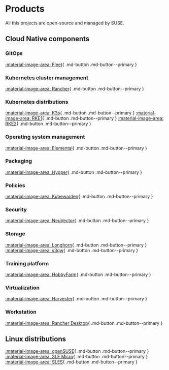 # Products

All this projects are open-source and managed by SUSE.

## Cloud Native components

### GitOps

[:material-image-area: Fleet](../fleet.md){ .md-button .md-button--primary }

### Kubernetes cluster management

[:material-image-area: Rancher](../rancher/index.md){ .md-button .md-button--primary }

### Kubernetes distributions

[:material-image-area: K3s](../k3s.md){ .md-button .md-button--primary }
[:material-image-area: RKE1](../rke.md){ .md-button .md-button--primary }
[:material-image-area: RKE2](../rke2.md){ .md-button .md-button--primary }

### Operating system management

[:material-image-area: Elemental](../elemental.md){ .md-button .md-button--primary }

### Packaging

[:material-image-area: Hypper](../hypper.md){ .md-button .md-button--primary }

### Policies

[:material-image-area: Kubewarden](../kubewarden.md){ .md-button .md-button--primary }

### Security

[:material-image-area: NeuVector](../neuvector/index.md){ .md-button .md-button--primary }

### Storage

[:material-image-area: Longhorn](../longhorn.md){ .md-button .md-button--primary }
[:material-image-area: s3gw](../s3gw.md){ .md-button .md-button--primary }

### Training platform

[:material-image-area: HobbyFarm](../hobbyfarm.md){ .md-button .md-button--primary }

### Virtualization

[:material-image-area: Harvester](../harvester.md){ .md-button .md-button--primary }

### Workstation

[:material-image-area: Rancher Desktop](../rancher-desktop.md){ .md-button .md-button--primary }

## Linux distributions

[:material-image-area: openSUSE](../opensuse.md){ .md-button .md-button--primary }
[:material-image-area: SLE Micro](../sle-micro.md){ .md-button .md-button--primary }
[:material-image-area: SLES](../sles.md){ .md-button .md-button--primary }
